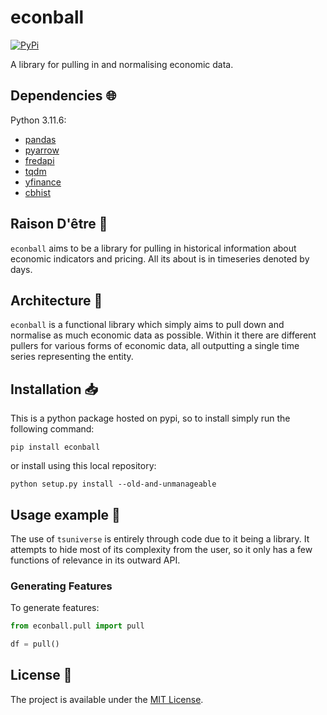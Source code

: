 # econball

<a href="https://pypi.org/project/econball/">
    <img alt="PyPi" src="https://img.shields.io/pypi/v/econball">
</a>

A library for pulling in and normalising economic data.

## Dependencies :globe_with_meridians:

Python 3.11.6:

- [pandas](https://pandas.pydata.org/)
- [pyarrow](https://arrow.apache.org/docs/python/index.html)
- [fredapi](https://pandas.pydata.org/)
- [tqdm](https://github.com/tqdm/tqdm)
- [yfinance](https://ranaroussi.github.io/yfinance/)
- [cbhist](https://github.com/8W9aG/cbhist)

## Raison D'être :thought_balloon:

`econball` aims to be a library for pulling in historical information about economic indicators and pricing. All its about is in timeseries denoted by days.

## Architecture :triangular_ruler:

`econball` is a functional library which simply aims to pull down and normalise as much economic data as possible. Within it there are different pullers for various forms of economic data, all outputting a single time series representing the entity.

## Installation :inbox_tray:

This is a python package hosted on pypi, so to install simply run the following command:

`pip install econball`

or install using this local repository:

`python setup.py install --old-and-unmanageable`

## Usage example :eyes:

The use of `tsuniverse` is entirely through code due to it being a library. It attempts to hide most of its complexity from the user, so it only has a few functions of relevance in its outward API.

### Generating Features

To generate features:

```python
from econball.pull import pull

df = pull()
```

## License :memo:

The project is available under the [MIT License](LICENSE).
